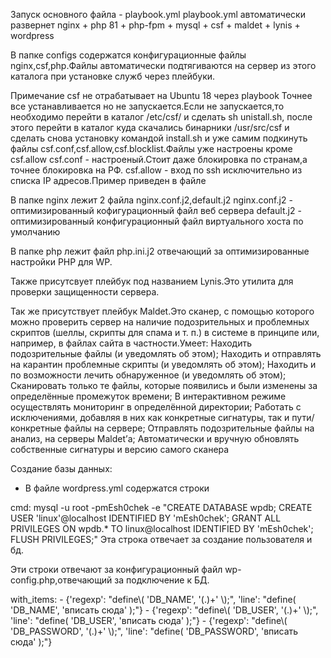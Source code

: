 Запуск основного файла - playbook.yml
playbook.yml автоматически развернет nginx + php 81 + php-fpm + mysql + csf + maldet + lynis + wordpress

В папке configs содержатся конфигурационные файлы nginx,csf,php.Файлы автоматически подтягиваются на сервер из этого каталога при установке служб через плейбуки.

Примечание csf не отрабатывает на Ubuntu 18 через playbook
Точнее все устанавливается но не запускается.Если не запускается,то необходимо перейти в каталог /etc/csf/ и сделать sh unistall.sh,
после этого перейти в каталог куда скачались бинарники /usr/src/csf и сделать снова установку командой install.sh и уже самим подкинуть файлы csf.conf,csf.allow,csf.blocklist.Файлы уже настроены кроме csf.allow
csf.conf - настроеный.Стоит даже блокировка по странам,а точнее блокировка на РФ.
csf.allow - вход по ssh исключительно из списка IP адресов.Пример приведен в файле

В папке nginx лежит 2 файла nginx.conf.j2,default.j2
nginx.conf.j2 - оптимизированный кофигурационный файл веб сервера
default.j2 - оптимизированный конфигурационный файл виртуального хоста по умолчанию

В папке php лежит файл php.ini.j2 отвечающий за оптимизированные настройки PHP для WP. 

Также присутсвует плейбук под названием Lynis.Это утилита для проверки защищенности сервера.

Так же присутствует плейбук Maldet.Это сканер, с помощью которого можно проверить сервер на наличие подозрительных и проблемных скриптов (шеллы, скрипты для спама и т. п.) в системе в принципе или, например, в файлах сайта в частности.Умеет:
Находить подозрительные файлы (и уведомлять об этом);
Находить и отправлять на карантин проблемные скрипты (и уведомлять об этом);
Находить и по возможности лечить обнаруженное (и уведомлять об этом);
Сканировать только те файлы, которые появились и были изменены за определённые промежуток времени;
В интерактивном режиме осуществлять мониторинг в определённой директории;
Работать с исключениями, добавляя в них как конкретные сигнатуры, так и пути/конкретные файлы на сервере;
Отправлять подозрительные файлы на анализ, на серверы Maldet’а;
Автоматически и вручную обновлять собственные сигнатуры и версию самого сканера


Создание базы данных:
- В файле wordpress.yml содержатся строки 

cmd: mysql -u root -pmEsh0chek -e "CREATE DATABASE wpdb; CREATE USER 'linux'@localhost IDENTIFIED BY 'mEsh0chek'; GRANT ALL PRIVILEGES ON wpdb.* TO linux@localhost IDENTIFIED BY 'mEsh0chek'; FLUSH PRIVILEGES;"
Эта строка отвечает за создание пользователя и бд.

Эти строки отвечают за конфигурационный файл wp-config.php,отвечающий за подключение к БД.

 with_items:
        - {'regexp': "define\\( 'DB_NAME', '(.)+' \\);", 'line': "define( 'DB_NAME', 'вписать сюда' );"}
        - {'regexp': "define\\( 'DB_USER', '(.)+' \\);", 'line': "define( 'DB_USER', 'вписать сюда' );"}
        - {'regexp': "define\\( 'DB_PASSWORD', '(.)+' \\);", 'line': "define( 'DB_PASSWORD', 'вписать сюда' );"}
